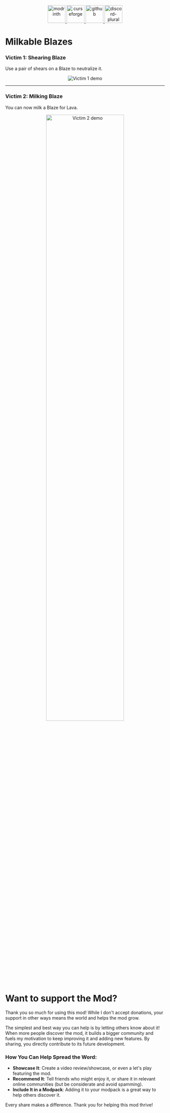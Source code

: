 <div align="center">
    <a href="https://modrinth.com/project/milkable-blazes">
        <img alt="modrinth" height="56" src="https://cdn.jsdelivr.net/npm/@intergrav/devins-badges@3/assets/cozy-minimal/available/modrinth_vector.svg">
    </a>
    <a href="https://www.curseforge.com/minecraft/mc-mods/milkable-blazes">
        <img alt="curseforge" height="56" src="https://cdn.jsdelivr.net/npm/@intergrav/devins-badges@3/assets/cozy-minimal/available/curseforge_vector.svg">
    </a>
    <a href="https://github.com/Raik176/milkable-blazes">
        <img alt="github" height="56" src="https://cdn.jsdelivr.net/npm/@intergrav/devins-badges@3/assets/cozy-minimal/available/github_vector.svg">
    </a>
    <a href="https://discord.gg/FpEReTJbSA">
        <img alt="discord-plural" height="56" src="https://cdn.jsdelivr.net/npm/@intergrav/devins-badges@3/assets/cozy-minimal/social/discord-plural_vector.svg">
    </a>
</div>

# Milkable Blazes

### Victim 1: **Shearing Blaze**
Use a pair of shears on a Blaze to neutralize it.

<div align="center">
    <img src="https://i.imgur.com/pb8Moiw.gif" alt="Victim 1 demo">
</div>

---

### Victim 2: **Milking Blaze**
You can now milk a Blaze for Lava.

<div align="center">
    <img src="https://i.imgur.com/ZteTu1u.gif" alt="Victim 2 demo" width="70%">
</div>

# Want to support the Mod?
Thank you so much for using this mod! While I don't accept donations, your support in other ways means the world and helps the mod grow.

The simplest and best way you can help is by letting others know about it! When more people discover the mod, it builds a bigger community and fuels my motivation to keep improving it and adding new features. By sharing, you directly contribute to its future development.

### How You Can Help Spread the Word:
- **Showcase It**: Create a video review/showcase, or even a let's play featuring the mod.
- **Recommend It**: Tell friends who might enjoy it, or share it in relevant online communities (but be considerate and avoid spamming).
- **Include It in a Modpack**: Adding it to your modpack is a great way to help others discover it.

Every share makes a difference. Thank you for helping this mod thrive!
